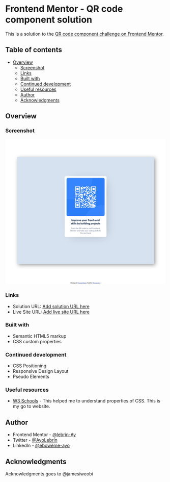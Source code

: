# Frontend Mentor - QR code component solution

This is a solution to the [QR code component challenge on Frontend Mentor](https://www.frontendmentor.io/challenges/qr-code-component-iux_sIO_H). 

## Table of contents

- [Overview](#overview)
  - [Screenshot](#screenshot)
  - [Links](#links)
  - [Built with](#built-with)
  - [Continued development](#continued-development)
  - [Useful resources](#useful-resources)
  - [Author](#author)
  - [Acknowledgments](#acknowledgments)


## Overview

### Screenshot

![Screenshot](/images/Screenshot.png?raw=true "Optional Title")


### Links

- Solution URL: [Add solution URL here](https://your-solution-url.com)
- Live Site URL: [Add live site URL here](https://your-live-site-url.com)


### Built with

- Semantic HTML5 markup
- CSS custom properties


### Continued development

- CSS Positioning
- Responsive Design Layout
- Pseudo Elements


### Useful resources

- [W3 Schools](https://www.w3schools.com/css/default.asp) - This helped me to understand properties of CSS. This is my go to website. 

## Author

- Frontend Mentor - [@lebrin-Ay](https://www.frontendmentor.io/profile/@lebrin-Ay)
- Twitter - [@AyoLebrin](https://www.twitter.com/AyoLebrin)
- LinkedIn - [@eboweme-ayo](https://www.linkedin.com/in/eboweme-ayo)


## Acknowledgments

Acknowledgments goes to @jamesiweobi
